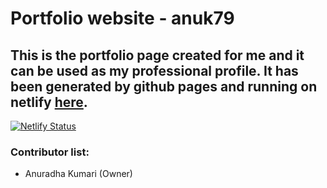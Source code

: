 # Portfolio website - anuk79

## This is the portfolio page created for me and it can be used as my professional profile. It has been generated by github pages and running on netlify [here](https://anuk79.netlify.app/).

[![Netlify Status](https://api.netlify.com/api/v1/badges/173fcd0f-8d0b-4a78-ad8d-614f2a439814/deploy-status)](https://app.netlify.com/sites/anuk79/deploys)

### Contributor list:
- Anuradha Kumari (Owner)
